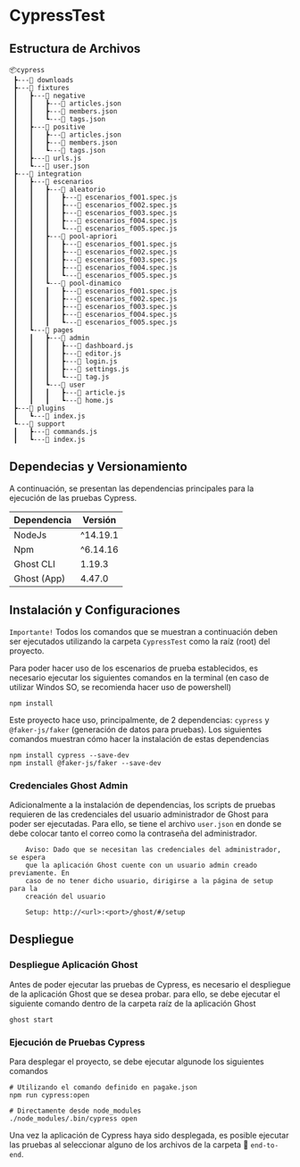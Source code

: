 # CypressTest


## Estructura de Archivos

```
📦cypress
 ┣---📂 downloads
 ┣---📂 fixtures
 ┃   ┣---📂 negative
 ┃   ┃   ┣---📜 articles.json
 ┃   ┃   ┣---📜 members.json
 ┃   ┃   ┗---📜 tags.json
 ┃   ┣---📂 positive
 ┃   ┃   ┣---📜 articles.json
 ┃   ┃   ┣---📜 members.json
 ┃   ┃   ┗---📜 tags.json
 ┃   ┣---📜 urls.js
 ┃   ┗---📜 user.json
 ┣---📂 integration
 ┃   ┣---📂 escenarios
 ┃   ┃   ┣---📂 aleatorio
 ┃   ┃   ┃   ┣---📜 escenarios_f001.spec.js
 ┃   ┃   ┃   ┣---📜 escenarios_f002.spec.js
 ┃   ┃   ┃   ┣---📜 escenarios_f003.spec.js
 ┃   ┃   ┃   ┣---📜 escenarios_f004.spec.js
 ┃   ┃   ┃   ┗---📜 escenarios_f005.spec.js
 ┃   ┃   ┣---📂 pool-apriori
 ┃   ┃   ┃   ┣---📜 escenarios_f001.spec.js
 ┃   ┃   ┃   ┣---📜 escenarios_f002.spec.js
 ┃   ┃   ┃   ┣---📜 escenarios_f003.spec.js
 ┃   ┃   ┃   ┣---📜 escenarios_f004.spec.js
 ┃   ┃   ┃   ┗---📜 escenarios_f005.spec.js
 ┃   ┃   ┗---📂 pool-dinamico
 ┃   ┃   ┃   ┣---📜 escenarios_f001.spec.js
 ┃   ┃   ┃   ┣---📜 escenarios_f002.spec.js
 ┃   ┃   ┃   ┣---📜 escenarios_f003.spec.js
 ┃   ┃   ┃   ┣---📜 escenarios_f004.spec.js
 ┃   ┃   ┃   ┗---📜 escenarios_f005.spec.js
 ┃   ┗---📂 pages
 ┃   ┃   ┣---📂 admin
 ┃   ┃   ┃   ┣---📜 dashboard.js
 ┃   ┃   ┃   ┣---📜 editor.js
 ┃   ┃   ┃   ┣---📜 login.js
 ┃   ┃   ┃   ┣---📜 settings.js
 ┃   ┃   ┃   ┗---📜 tag.js
 ┃   ┃   ┗---📂 user
 ┃   ┃   ┃   ┣---📜 article.js
 ┃   ┃   ┃   ┗---📜 home.js
 ┣---📂 plugins
 ┃   ┗---📜 index.js
 ┗---📂 support
 ┃   ┣---📜 commands.js
 ┃   ┗---📜 index.js

```

## Dependecias y Versionamiento

A continuación, se presentan las dependencias principales para la ejecución de las pruebas Cypress.

| Dependencia | Versión  |
| ----------- | -------- |
| NodeJs      | ^14.19.1 |
| Npm         | ^6.14.16 |
| Ghost CLI   | 1.19.3   |
| Ghost (App) | 4.47.0   |

## Instalación y Configuraciones

`Importante!` Todos los comandos que se muestran a continuación deben ser ejecutados utilizando la carpeta `CypressTest` como la raíz (root) del proyecto.

Para poder hacer uso de los escenarios de prueba establecidos, es necesario ejecutar los siguientes comandos en la terminal (en caso de utilizar Windos SO, se recomienda hacer uso de powershell)

```shell
npm install
```

Este proyecto hace uso, principalmente, de 2 dependencias: `cypress` y  `@faker-js/faker` (generación de datos para pruebas). Los siguientes comandos muestran cómo hacer la instalación de estas dependencias

```shell
npm install cypress --save-dev
npm install @faker-js/faker --save-dev
```

### Credenciales Ghost Admin
Adicionalmente a la instalación de dependencias, los scripts de pruebas requieren de las credenciales del usuario administrador de Ghost para poder ser ejecutadas. Para ello, se tiene el archivo `user.json` en donde se debe colocar tanto el correo como la contraseña del administrador.

~~~
    Aviso: Dado que se necesitan las credenciales del administrador, se espera
    que la aplicación Ghost cuente con un usuario admin creado previamente. En
    caso de no tener dicho usuario, dirigirse a la página de setup para la
    creación del usuario
    
    Setup: http://<url>:<port>/ghost/#/setup
~~~


## Despliegue

### Despliegue Aplicación Ghost

Antes de poder ejecutar las pruebas de Cypress, es necesario el despliegue de la aplicación Ghost que se desea probar. para ello, se debe ejecutar el siguiente comando dentro de la carpeta raíz de la aplicación Ghost

```shell
ghost start
```

### Ejecución de Pruebas Cypress
Para desplegar el proyecto, se debe ejecutar algunode los siguientes comandos

```shell
# Utilizando el comando definido en pagake.json
npm run cypress:open

# Directamente desde node_modules
./node_modules/.bin/cypress open
```

Una vez la aplicación de Cypress haya sido desplegada, es posible ejecutar las pruebas al seleccionar alguno de los archivos de la carpeta 📂  `end-to-end`.
